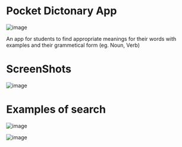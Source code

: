 # Pocket Dictonary App 
![image](https://user-images.githubusercontent.com/90602027/164909750-ef37a5cc-4ef8-45bc-8178-a9cd6138cc4d.png)

An app for students to find appropriate meanings for their words with examples and their grammetical form (eg. Noun, Verb)

# ScreenShots

![image](https://user-images.githubusercontent.com/90602027/164909511-d848859b-107c-4836-a758-615de419593f.png)

# Examples of search
![image](https://user-images.githubusercontent.com/90602027/164909575-7ba758e5-6a0d-401d-b61b-547b6431644d.png)

![image](https://user-images.githubusercontent.com/90602027/164909621-55d0f75a-a606-4017-a640-498e1d686cbe.png)
